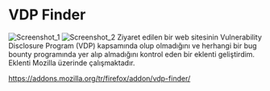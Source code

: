 # VDP Finder 
![Screenshot_1](https://github.com/user-attachments/assets/8657c053-593c-4876-aa8e-833d1a228f2a)
![Screenshot_2](https://github.com/user-attachments/assets/edf0a2d0-8ffc-4149-ad28-bf355842d711)
Ziyaret edilen bir web sitesinin Vulnerability Disclosure Program (VDP) kapsamında olup olmadığını ve herhangi bir bug bounty programında yer alıp almadığını kontrol eden bir eklenti geliştirdim. Eklenti Mozilla üzerinde çalışmaktadır. 

https://addons.mozilla.org/tr/firefox/addon/vdp-finder/
